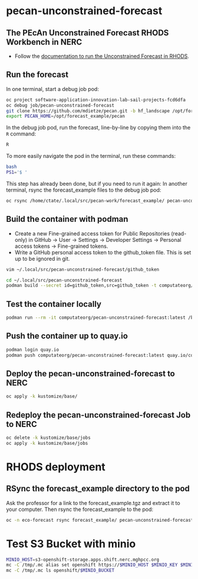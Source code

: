 # pecan-unconstrained-forecast

## The PEcAn Unconstrained Forecast RHODS Workbench in NERC

- Follow the [documentation to run the Unconstrained Forecast in RHODS](docs/set-up-unconstrained-forecast-rhods-workbench.md). 

## Run the forecast

In one terminal, start a debug job pod: 

```bash
oc project software-application-innovation-lab-sail-projects-fcd6dfa
oc debug job/pecan-unconstrained-forecast
git clone https://github.com/mdietze/pecan.git -b hf_landscape /opt/forecast_example/pecan
export PECAN_HOME=/opt/forecast_example/pecan
```

In the debug job pod, run the forecast, line-by-line by copying them into the `R` command: 

```bash
R
```

To more easily navigate the pod in the terminal, run these commands: 

```bash
bash
PS1='$ '
```

This step has already been done, but if you need to run it again: In another terminal, rsync the forecast_example files to the debug job pod: 

```bash
oc rsync /home/ctate/.local/src/pecan-work/forecast_example/ pecan-unconstrained-forecast-debug:/opt/forecast_example/
```

## Build the container with podman

- Create a new Fine-grained access token for Public Repositories (read-only) in GitHub -> User -> Settings -> Developer Settings -> Personal access tokens -> Fine-grained tokens. 
- Write a GitHub personal access token to the github_token file. 
  This is set up to be ignored in git. 

```bash
vim ~/.local/src/pecan-unconstrained-forecast/github_token
```

```bash
cd ~/.local/src/pecan-unconstrained-forecast
podman build --secret id=github_token,src=github_token -t computateorg/pecan-unconstrained-forecast:latest .
```

## Test the container locally
```bash
podman run --rm -it computateorg/pecan-unconstrained-forecast:latest /bin/bash
```

## Push the container up to quay.io
```bash
podman login quay.io
podman push computateorg/pecan-unconstrained-forecast:latest quay.io/computateorg/pecan-unconstrained-forecast:latest
```

## Deploy the pecan-unconstrained-forecast to NERC

```bash
oc apply -k kustomize/base/
```

## Redeploy the pecan-unconstrained-forecast Job to NERC

```bash
oc delete -k kustomize/base/jobs
oc apply -k kustomize/base/jobs
```

# RHODS deployment

## RSync the forecast_example directory to the pod

Ask the professor for a link to the forecast_example.tgz and extract it to your computer. 
Then rsync the forecast_example to the pod: 

```bash
oc -n eco-forecast rsync forecast_example/ pecan-unconstrained-forecast-0:/opt/app-root/src/forecast_example/
```

# Test S3 Bucket with minio

```bash
MINIO_HOST=s3-openshift-storage.apps.shift.nerc.mghpcc.org
mc -C /tmp/.mc alias set openshift https://$MINIO_HOST $MINIO_KEY $MINIO_SECRET
mc -C /tmp/.mc ls openshift/$MINIO_BUCKET
```
